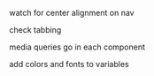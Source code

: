 watch for center alignment on nav

check tabbing

media queries go in each component

add colors and fonts to variables